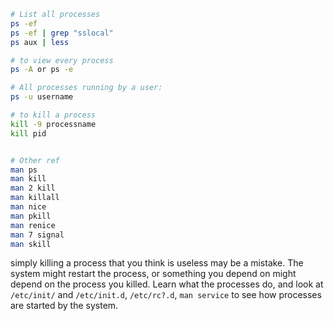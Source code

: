 ```bash
# List all processes
ps -ef
ps -ef | grep "sslocal"
ps aux | less

# to view every process
ps -A or ps -e

# All processes running by a user:
ps -u username

# to kill a process
kill -9 processname
kill pid


# Other ref
man ps
man kill
man 2 kill
man killall
man nice
man pkill
man renice
man 7 signal
man skill

```

simply killing a process that you think is useless may be a mistake. The system might restart the process, or something you depend on might depend on the process you killed. Learn what the processes do, and look at `/etc/init/` and `/etc/init.d`, `/etc/rc?.d`, `man service` to see how processes are started by the system.
